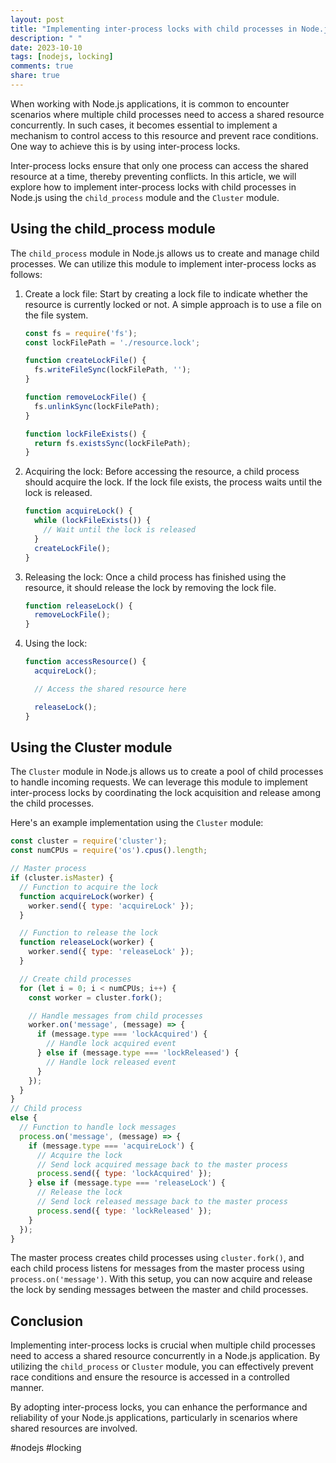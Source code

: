 ```yaml
---
layout: post
title: "Implementing inter-process locks with child processes in Node.js"
description: " "
date: 2023-10-10
tags: [nodejs, locking]
comments: true
share: true
---
```


When working with Node.js applications, it is common to encounter scenarios where multiple child processes need to access a shared resource concurrently. In such cases, it becomes essential to implement a mechanism to control access to this resource and prevent race conditions. One way to achieve this is by using inter-process locks.

Inter-process locks ensure that only one process can access the shared resource at a time, thereby preventing conflicts. In this article, we will explore how to implement inter-process locks with child processes in Node.js using the `child_process` module and the `Cluster` module.

## Using the child_process module

The `child_process` module in Node.js allows us to create and manage child processes. We can utilize this module to implement inter-process locks as follows:

1. Create a lock file: Start by creating a lock file to indicate whether the resource is currently locked or not. A simple approach is to use a file on the file system.

   ```javascript
   const fs = require('fs');
   const lockFilePath = './resource.lock';

   function createLockFile() {
     fs.writeFileSync(lockFilePath, '');
   }

   function removeLockFile() {
     fs.unlinkSync(lockFilePath);
   }

   function lockFileExists() {
     return fs.existsSync(lockFilePath);
   }
   ```

2. Acquiring the lock: Before accessing the resource, a child process should acquire the lock. If the lock file exists, the process waits until the lock is released.

   ```javascript
   function acquireLock() {
     while (lockFileExists()) {
       // Wait until the lock is released
     }
     createLockFile();
   }
   ```

3. Releasing the lock: Once a child process has finished using the resource, it should release the lock by removing the lock file.

   ```javascript
   function releaseLock() {
     removeLockFile();
   }
   ```

4. Using the lock:

   ```javascript
   function accessResource() {
     acquireLock();

     // Access the shared resource here

     releaseLock();
   }
   ```

## Using the Cluster module

The `Cluster` module in Node.js allows us to create a pool of child processes to handle incoming requests. We can leverage this module to implement inter-process locks by coordinating the lock acquisition and release among the child processes.

Here's an example implementation using the `Cluster` module:

```javascript
const cluster = require('cluster');
const numCPUs = require('os').cpus().length;

// Master process
if (cluster.isMaster) {
  // Function to acquire the lock
  function acquireLock(worker) {
    worker.send({ type: 'acquireLock' });
  }

  // Function to release the lock
  function releaseLock(worker) {
    worker.send({ type: 'releaseLock' });
  }

  // Create child processes
  for (let i = 0; i < numCPUs; i++) {
    const worker = cluster.fork();

    // Handle messages from child processes
    worker.on('message', (message) => {
      if (message.type === 'lockAcquired') {
        // Handle lock acquired event
      } else if (message.type === 'lockReleased') {
        // Handle lock released event
      }
    });
  }
}
// Child process
else {
  // Function to handle lock messages
  process.on('message', (message) => {
    if (message.type === 'acquireLock') {
      // Acquire the lock
      // Send lock acquired message back to the master process
      process.send({ type: 'lockAcquired' });
    } else if (message.type === 'releaseLock') {
      // Release the lock
      // Send lock released message back to the master process
      process.send({ type: 'lockReleased' });
    }
  });
}
```

The master process creates child processes using `cluster.fork()`, and each child process listens for messages from the master process using `process.on('message')`. With this setup, you can now acquire and release the lock by sending messages between the master and child processes.

## Conclusion

Implementing inter-process locks is crucial when multiple child processes need to access a shared resource concurrently in a Node.js application. By utilizing the `child_process` or `Cluster` module, you can effectively prevent race conditions and ensure the resource is accessed in a controlled manner.

By adopting inter-process locks, you can enhance the performance and reliability of your Node.js applications, particularly in scenarios where shared resources are involved.

#nodejs #locking